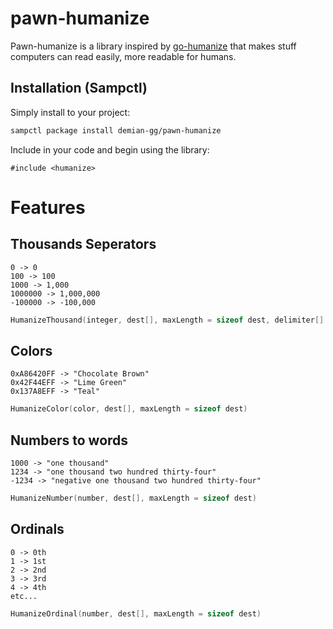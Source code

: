 # pawn-humanize

Pawn-humanize is a library inspired by [go-humanize](https://github.com/dustin/go-humanize) that makes stuff computers can read easily, more readable for humans.

## Installation (Sampctl)

Simply install to your project:

```bash
sampctl package install demian-gg/pawn-humanize
```

Include in your code and begin using the library:

```pawn
#include <humanize>
```

# Features

## Thousands Seperators

```
0 -> 0
100 -> 100
1000 -> 1,000
1000000 -> 1,000,000
-100000 -> -100,000
```

```C
HumanizeThousand(integer, dest[], maxLength = sizeof dest, delimiter[] = ",")
```

## Colors

```
0xA86420FF -> "Chocolate Brown"
0x42F44EFF -> "Lime Green"
0x137A8EFF -> "Teal"
```

```C
HumanizeColor(color, dest[], maxLength = sizeof dest)
```

## Numbers to words

```
1000 -> "one thousand"
1234 -> "one thousand two hundred thirty-four"
-1234 -> "negative one thousand two hundred thirty-four"
```

```C
HumanizeNumber(number, dest[], maxLength = sizeof dest)
```

## Ordinals

```
0 -> 0th
1 -> 1st
2 -> 2nd
3 -> 3rd
4 -> 4th
etc...
```

```C
HumanizeOrdinal(number, dest[], maxLength = sizeof dest)
```
